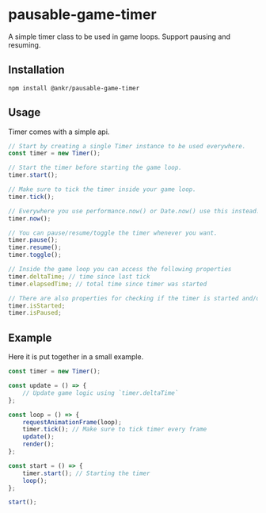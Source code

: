 # pausable-game-timer

A simple timer class to be used in game loops. Support pausing and resuming.

## Installation

```
npm install @ankr/pausable-game-timer
```

## Usage

Timer comes with a simple api.

```javascript
// Start by creating a single Timer instance to be used everywhere.
const timer = new Timer();

// Start the timer before starting the game loop.
timer.start();

// Make sure to tick the timer inside your game loop.
timer.tick();

// Everywhere you use performance.now() or Date.now() use this instead.
timer.now();

// You can pause/resume/toggle the timer whenever you want.
timer.pause();
timer.resume();
timer.toggle();

// Inside the game loop you can access the following properties
timer.deltaTime; // time since last tick
timer.elapsedTime; // total time since timer was started

// There are also properties for checking if the timer is started and/or paused
timer.isStarted;
timer.isPaused;
```

## Example

Here it is put together in a small example.

```javascript
const timer = new Timer();

const update = () => {
    // Update game logic using `timer.deltaTime`
};

const loop = () => {
    requestAnimationFrame(loop);
    timer.tick(); // Make sure to tick timer every frame
    update();
    render();
};

const start = () => {
    timer.start(); // Starting the timer
    loop();
};

start();
```
